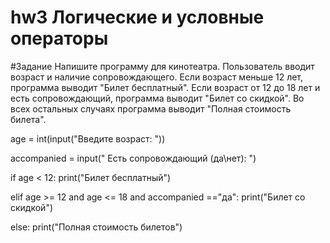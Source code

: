 # hw3 Логические и условные операторы
#Задание 
Напишите программу для кинотеатра. Пользователь вводит возраст и наличие сопровождающего. Если возраст меньше 12 лет, программа выводит "Билет бесплатный".
Если возраст от 12 до 18 лет и есть сопровождающий, программа выводит "Билет со скидкой". Во всех остальных случаях программа выводит "Полная стоимость билета".

age = int(input("Введите возраст: "))

accompanied = input(" Есть сопровождающий (да\нет): ")

if age < 12:
   print("Билет бесплатный")

elif age >= 12 and age <= 18 and accompanied =="да":
   print("Билет со скидкой")

else:
   print("Полная стоимость билетов")


